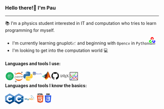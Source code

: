 ### Hello there!:wave: I'm Pau

 ___

:books: I'm a physics student interested in IT and computation who tries to learn programming for myself.

- I'm currently learning gnuplot:chart_with_upwards_trend: and beginning with `Opencv` in `Python`<img title="opencv-logo" width="20px" src="images\Opencv-logo.png" />
- I'm looking to get into the computation world :computer:

#### Languages and tools I use:

<img align="left" title="atom-logo" width="30px" src="images\atom-logo.png" />&nbsp;&nbsp;&nbsp;&nbsp;&nbsp;&nbsp;&nbsp;
<img align="left" title="Jupyter-logo" width="30px" src="images\Jupyter-logo.png" />&nbsp;&nbsp;&nbsp;&nbsp;&nbsp;&nbsp;&nbsp;
<img align="left" title="Python-logo" width="30px" src="images\python-logo.png" />&nbsp;&nbsp;&nbsp;&nbsp;&nbsp;&nbsp;&nbsp;
<img align="left" title="Numpy-logo" width="30px" src="images\numpy-logo.png" />&nbsp;&nbsp;&nbsp;&nbsp;&nbsp;&nbsp;&nbsp;
<img align="left" title="matlab-logo" width="30px" src="images\matl-logo.png" />&nbsp;&nbsp;&nbsp;&nbsp;&nbsp;&nbsp;&nbsp;
<img align="left" title="github-logo" width="30px" src="images\github-logo.png" />&nbsp;&nbsp;&nbsp;&nbsp;&nbsp;&nbsp;&nbsp;
<img align="left" title="latex-logo" width="30px" src="images\latex-logo.png" />&nbsp;&nbsp;&nbsp;&nbsp;&nbsp;&nbsp;&nbsp;
<img align="left" title="gnuplot-logo" width="30px" src="images\gnuplot-logo.png" />&nbsp;&nbsp;&nbsp;&nbsp;&nbsp;&nbsp;&nbsp;

#### Languages and tools I know the basics:

<img align="left" title="c-logo" width="30px" src="images\c-logo.png" />&nbsp;&nbsp;&nbsp;&nbsp;&nbsp;&nbsp;&nbsp;
<img align="left" title="c++-logo" width="30px" src="images\c++-logo.png" />&nbsp;&nbsp;&nbsp;&nbsp;&nbsp;&nbsp;&nbsp;
<img align="left" title="mySQL-logo" width="40px" src="images\mySQL-logo.png" />&nbsp;&nbsp;&nbsp;&nbsp;&nbsp;&nbsp;&nbsp;
<img align="left" title="HTML-logo" width="30px" src="images\HTML-logo.png" />&nbsp;&nbsp;&nbsp;&nbsp;&nbsp;&nbsp;&nbsp;
<img align="left" title="CSS-logo" width="21px" src="images\CSS-logo.png" />&nbsp;&nbsp;&nbsp;&nbsp;&nbsp;&nbsp;&nbsp;
